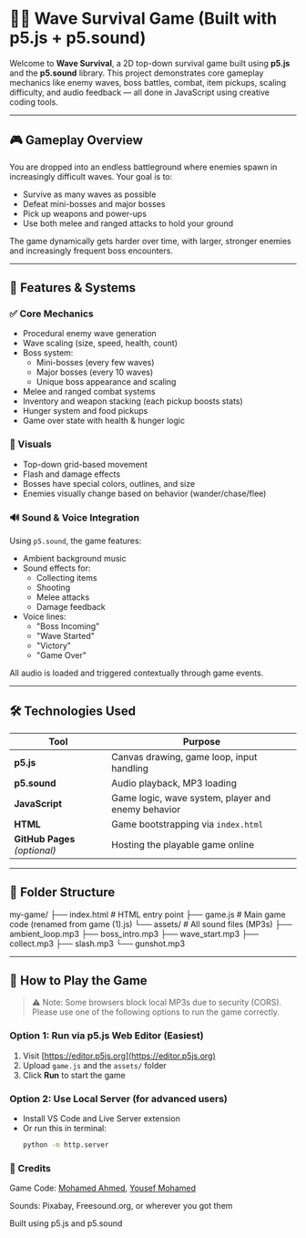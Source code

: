 # 🧟‍♂️ Wave Survival Game (Built with p5.js + p5.sound)

Welcome to **Wave Survival**, a 2D top-down survival game built using **p5.js** and the **p5.sound** library. This project demonstrates core gameplay mechanics like enemy waves, boss battles, combat, item pickups, scaling difficulty, and audio feedback — all done in JavaScript using creative coding tools.

---

## 🎮 Gameplay Overview

You are dropped into an endless battleground where enemies spawn in increasingly difficult waves. Your goal is to:

- Survive as many waves as possible
- Defeat mini-bosses and major bosses
- Pick up weapons and power-ups
- Use both melee and ranged attacks to hold your ground

The game dynamically gets harder over time, with larger, stronger enemies and increasingly frequent boss encounters.

---

## 🧠 Features & Systems

### ✅ Core Mechanics
- Procedural enemy wave generation
- Wave scaling (size, speed, health, count)
- Boss system:
  - Mini-bosses (every few waves)
  - Major bosses (every 10 waves)
  - Unique boss appearance and scaling
- Melee and ranged combat systems
- Inventory and weapon stacking (each pickup boosts stats)
- Hunger system and food pickups
- Game over state with health & hunger logic

### 🎨 Visuals
- Top-down grid-based movement
- Flash and damage effects
- Bosses have special colors, outlines, and size
- Enemies visually change based on behavior (wander/chase/flee)

### 🔊 Sound & Voice Integration
Using `p5.sound`, the game features:
- Ambient background music
- Sound effects for:
  - Collecting items
  - Shooting
  - Melee attacks
  - Damage feedback
- Voice lines:
  - "Boss Incoming"
  - "Wave Started"
  - "Victory"
  - "Game Over"

All audio is loaded and triggered contextually through game events.

---

## 🛠 Technologies Used

| Tool | Purpose |
|------|---------|
| **p5.js** | Canvas drawing, game loop, input handling |
| **p5.sound** | Audio playback, MP3 loading |
| **JavaScript** | Game logic, wave system, player and enemy behavior |
| **HTML** | Game bootstrapping via `index.html` |
| **GitHub Pages** *(optional)* | Hosting the playable game online |

---

## 📁 Folder Structure
my-game/
├── index.html # HTML entry point
├── game.js # Main game code (renamed from game (1).js)
└── assets/ # All sound files (MP3s)
├── ambient_loop.mp3
├── boss_intro.mp3
├── wave_start.mp3
├── collect.mp3
├── slash.mp3
└── gunshot.mp3

---

## 🧪 How to Play the Game

> ⚠️ Note: Some browsers block local MP3s due to security (CORS). Please use one of the following options to run the game correctly.

### Option 1: Run via p5.js Web Editor (Easiest)
1. Visit [https://editor.p5js.org](https://editor.p5js.org)
2. Upload `game.js` and the `assets/` folder
3. Click **Run** to start the game

### Option 2: Use Local Server (for advanced users)
- Install VS Code and Live Server extension
- Or run this in terminal:
  ```bash
  python -m http.server
### 📣 Credits
Game Code: [Mohamed Ahmed](https://github.com/hazalkoom), [Yousef Mohamed](https://github.com/Yousefuwk20) 

Sounds: Pixabay, Freesound.org, or wherever you got them

Built using p5.js and p5.sound
